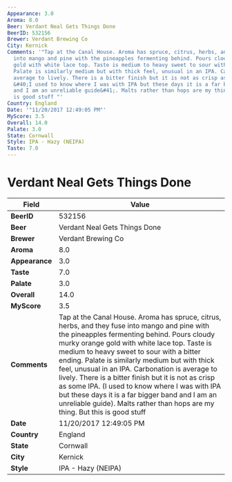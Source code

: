 ```yaml
---
Appearance: 3.0
Aroma: 8.0
Beer: Verdant Neal Gets Things Done
BeerID: 532156
Brewer: Verdant Brewing Co
City: Kernick
Comments: '"Tap at the Canal House. Aroma has spruce, citrus, herbs, and they fuse
  into mango and pine with the pineapples fermenting behind. Pours cloudy murky orange
  gold with white lace top. Taste is medium to heavy sweet to sour with a bitter ending.
  Palate is similarly medium but with thick feel, unusual in an IPA. Carbonation is
  average to lively. There is a bitter finish but it is not as crisp as some IPA.
  &#40;I used to know where I was with IPA but these days it is a far bigger band
  and I am an unreliable guide&#41;. Malts rather than hops are my thing. But this
  is good stuff "'
Country: England
Date: '"11/20/2017 12:49:05 PM"'
MyScore: 3.5
Overall: 14.0
Palate: 3.0
State: Cornwall
Style: IPA - Hazy (NEIPA)
Taste: 7.0
---
```


# Verdant Neal Gets Things Done

| Field         | Value |
|---------------|-------|
| **BeerID** | 532156 |
| **Beer** | Verdant Neal Gets Things Done |
| **Brewer** | Verdant Brewing Co |
| **Aroma** | 8.0 |
| **Appearance** | 3.0 |
| **Taste** | 7.0 |
| **Palate** | 3.0 |
| **Overall** | 14.0 |
| **MyScore** | 3.5 |
| **Comments** | Tap at the Canal House. Aroma has spruce, citrus, herbs, and they fuse into mango and pine with the pineapples fermenting behind. Pours cloudy murky orange gold with white lace top. Taste is medium to heavy sweet to sour with a bitter ending. Palate is similarly medium but with thick feel, unusual in an IPA. Carbonation is average to lively. There is a bitter finish but it is not as crisp as some IPA. &#40;I used to know where I was with IPA but these days it is a far bigger band and I am an unreliable guide&#41;. Malts rather than hops are my thing. But this is good stuff  |
| **Date** | 11/20/2017 12:49:05 PM |
| **Country** | England |
| **State** | Cornwall |
| **City** | Kernick |
| **Style** | IPA - Hazy (NEIPA) |
